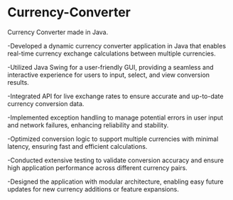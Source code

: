# Currency-Converter
Currency Converter made in Java. 

-Developed a dynamic currency converter application in Java that enables real-time currency exchange calculations between multiple currencies.

-Utilized Java Swing for a user-friendly GUI, providing a seamless and interactive experience for users to input, select, and view conversion results.

-Integrated API for live exchange rates to ensure accurate and up-to-date currency conversion data.

-Implemented exception handling to manage potential errors in user input and network failures, enhancing reliability and stability.

-Optimized conversion logic to support multiple currencies with minimal latency, ensuring fast and efficient calculations.

-Conducted extensive testing to validate conversion accuracy and ensure high application performance across different currency pairs.

-Designed the application with modular architecture, enabling easy future updates for new currency additions or feature expansions.





